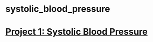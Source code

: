 # systolic_blood_pressure

# [Project 1: Systolic Blood Pressure](https://github.com/hb-racheloh/systolic_blood_pressure)

